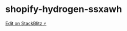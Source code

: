 # shopify-hydrogen-ssxawh

[Edit on StackBlitz ⚡️](https://stackblitz.com/edit/shopify-hydrogen-ssxawh)